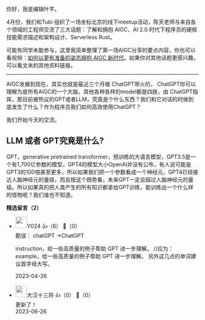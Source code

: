 你好，我是编辑叶芊。

4月份，我们和Tubi 组织了一场坐标北京的线下meetup活动，陈天老师与来自各个领域的工程师交流了三大话题：了解和拥抱 AIGC、AI 2.0 时代下程序员的硬核技能需求描述和架构设计、Serverless Rust。

可能有同学未能参与，这里我简单整理了第一场AIGC分享的要点内容，你也可以看视频：[如何以更有准备的姿态拥抱 AIGC 新时代](https://www.bilibili.com/video/BV1RP411S78r/?share_source=copy_web)。如果你对其他话题更感兴趣，可以看文末的其他资料链接。

* * *

AIGC发展到现在，其实也就是最近三个月被 ChatGPT带火的， ChatGPT你可以理解为是所有AIGC的一个大脑，其他各种各样的model都是四肢，由 ChatGPT指挥，那目前被热议的GPT或者LLM，究竟是个什么东西？我们和它对话的时候到底发生了什么？作为程序员我们如何高效使用ChatGPT？

我们开始今天的交流。

## LLM 或者 GPT究竟是什么?

GPT，generative pretrained transformer，预训练的大语言模型，GPT3.5是一个有1,700亿参数的模型，GPT4的模型大小OpenAI并没有公布，有人说可能是GPT3的100倍甚至更多，所以如果我们把一个参数看成一个神经元，GPT4已经接近人脑神经元的量级，而且按这个趋势看，未来GPT一定会超过人脑神经元的量级。所以如果真的把人类产生的所有知识都拿给GPT训练，能训练出一个什么样的怪物呢？我们谁也不知道。
<div><strong>精选留言（2）</strong></div><ul>
<li><img src="https://static001.geekbang.org/account/avatar/00/0f/88/c8/6af6d27e.jpg" width="30px"><span>Y024</span> 👍（6） 💬（0）<div>勘误：
chatGPT →ChatGPT 

instruction，给一些高质量的例子帮助 GPT 进一步理解。
&#47;&#47;应为：example，给一些高质量的例子帮助 GPT 进一步理解。
另外这几点的单词建议首字母大写。</div>2023-04-26</li><br/><li><img src="https://static001.geekbang.org/account/avatar/00/24/3a/60/6ab05338.jpg" width="30px"><span>大汉十三将</span> 👍（0） 💬（0）<div>更新了！</div>2023-06-26</li><br/>
</ul>